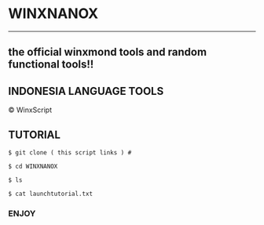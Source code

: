 # WINXNANOX
---
the official winxmond tools and random functional tools!!
---
## INDONESIA LANGUAGE TOOLS

© WinxScript

## TUTORIAL
```
$ git clone ( this script links ) #
```
```
$ cd WINXNANOX
```
```
$ ls
```
```
$ cat launchtutorial.txt
```
### ENJOY